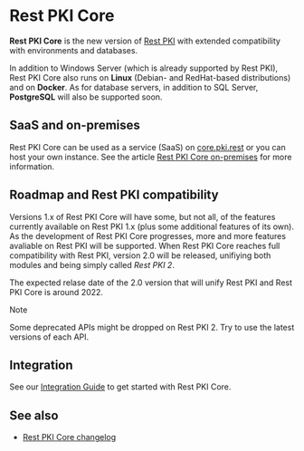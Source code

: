 ﻿# Rest PKI Core

**Rest PKI Core** is the new version of [Rest PKI](../index.md) with extended compatibility with environments and databases.

In addition to Windows Server (which is already supported by Rest PKI), Rest PKI Core also runs on **Linux** (Debian- and RedHat-based distributions)
and on **Docker**. As for database servers, in addition to SQL Server, **PostgreSQL** will also be supported soon.

## SaaS and on-premises

Rest PKI Core can be used as a service (SaaS) on [core.pki.rest](https://core.pki.rest/) or you can host your own instance. See the article
[Rest PKI Core on-premises](on-premises/index.md) for more information.

## Roadmap and Rest PKI compatibility

Versions 1.x of Rest PKI Core will have some, but not all, of the features currently available on Rest PKI 1.x (plus some additional features of its own).
As the development of Rest PKI Core progresses, more and more features avaliable on Rest PKI will be supported. When Rest PKI Core reaches full compatibility
with Rest PKI, version 2.0 will be released, unifiying both modules and being simply called *Rest PKI 2*.

The expected relase date of the 2.0 version that will unify Rest PKI and Rest PKI Core is around 2022.

> [!NOTE]
> Some deprecated APIs might be dropped on Rest PKI 2. Try to use the latest versions of each API.

## Integration

See our [Integration Guide](integration/index.md) to get started with Rest PKI Core.

## See also

* [Rest PKI Core changelog](changelog.md)
